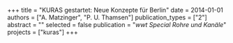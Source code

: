+++
title = "KURAS gestartet: Neue Konzepte für Berlin"
date = 2014-01-01
authors = ["A. Matzinger", "P. U. Thamsen"]
publication_types = ["2"]
abstract = ""
selected = false
publication = "*wwt Special Rohre und Kanäle*"
projects = ["kuras"]
+++

